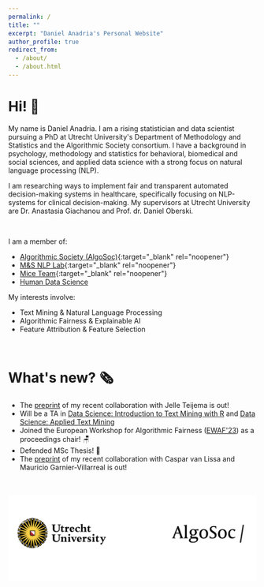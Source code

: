 ```yaml
---
permalink: /
title: ""
excerpt: "Daniel Anadria's Personal Website"
author_profile: true
redirect_from: 
  - /about/
  - /about.html
---
```


Hi! 👋 
======

My name is Daniel Anadria. I am a rising statistician and data scientist pursuing a PhD at Utrecht University's Department of Methodology and Statistics and the Algorithmic Society consortium. I have a background in psychology, methodology and statistics for behavioral, biomedical and social sciences, and applied data science with a strong focus on natural language processing (NLP). 

I am researching ways to implement fair and transparent automated decision-making systems in healthcare, specifically focusing on NLP-systems for clinical decision-making. My supervisors at Utrecht University are Dr. Anastasia Giachanou and Prof. dr. Daniel Oberski.


<!-- I am a rising statistician and a data scientist in the final year 
of [MSc Methodology and Statistics](https://www.uu.nl/en/organisation/methodology-and-statistics/master-msbbss){:target="_blank" rel="noopener"} 
at [Utrecht University](https://uu.nl/en){:target="_blank" rel="noopener"}.  -->
<!-- My primary project is the development of a new feature attribution technique for transformer language models such as BERT 
which can be used to explain which words, phrases and sentences are driving their predictions.
I am always curious and in awe about something.
This is reflected in my side projects which I greatly enjoy:
- Collaboration on an article about best practices in latent class analysis using free open source software
- Collaboration on the implementation of state-of-the-art feature selection methods for the R package `mice` (Multivariate Imputation by Chained Equations) -->

<br>

I am a member of:

- [Algorithmic Society (AlgoSoc)](https://algosoc.org/){:target="_blank" rel="noopener"}
- [M&S NLP Lab](https://nlp.sites.uu.nl/){:target="_blank" rel="noopener"}
- [Mice Team](https://www.uu.nl/en/organisation/methodology-and-statistics/missing-data){:target="_blank" rel="noopener"}
- [Human Data Science](https://hds.sites.uu.nl/researchers/)

My interests involve:

- Text Mining & Natural Language Processing
- Algorithmic Fairness & Explainable AI
- Feature Attribution & Feature Selection

<br>

What's new? 🗞️
======
- The [preprint](https://psyarxiv.com/67zmt/) of my recent collaboration with Jelle Teijema is out! 
- Will be a TA in [Data Science: Introduction to Text Mining with R](https://utrechtsummerschool.nl/courses/social-sciences/data-science-introduction-to-text-mining-with-r) and [Data Science: Applied Text Mining](https://utrechtsummerschool.nl/courses/social-sciences/data-science-applied-text-mining)
- Joined the European Workshop for Algorithmic Fairness ([EWAF'23](https://sites.google.com/view/ewaf23/)) as a proceedings chair! 🪑
- Defended MSc Thesis! 🎉
- The [preprint](https://psyarxiv.com/pruwd/) of my recent collaboration with Caspar van Lissa and Mauricio Garnier-Villarreal is out!

<!-- Want to get in touch? 😉
======

I'm very outgoing! If you're interesting in any of my work or if you think I might be able to help you with yours, feel free to [reach out!](mailto:danadria@uu.nl) I find human connection, knowledge-sharing and problem-solving incredibly fulfilling! -->

<br><br>
![logos](/images/logos.png)



